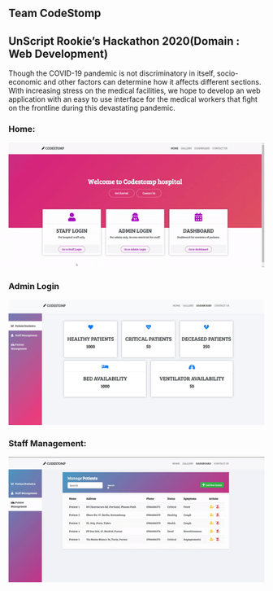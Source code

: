 ## Team CodeStomp 
## UnScript Rookie’s Hackathon 2020(Domain : Web Development)
Though the COVID-19 pandemic is not discriminatory in itself, socio-economic and other factors can determine how it affects different sections. With increasing stress on the medical facilities, we hope to develop an web application with an easy to use interface for the medical workers that fight on the frontline during this devastating pandemic.
### Home:
![video](https://github.com/mkaustubh/CodeStomp/blob/gh-pages/static/readme/home.gif)

### Admin Login
![img](https://github.com/mkaustubh/CodeStomp/blob/gh-pages/static/readme/dashboard.JPG)

### Staff Management:
![video](https://github.com/mkaustubh/CodeStomp/blob/gh-pages/static/readme/management.gif.gif)
